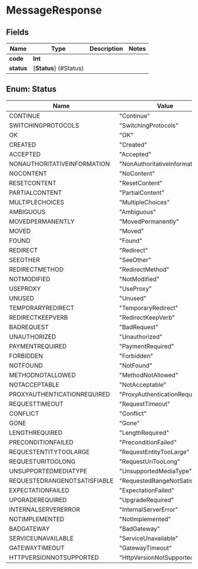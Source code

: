 # MessageResponse

## Fields
| Name       | Type                   | Description | Notes |
|------------|------------------------|-------------|-------|
| **code**   | **Int**                |             |       |
| **status** | [**Status**] (#Status) |             |       |

<a name="Status"></a>
## Enum: Status
| Name                         | Value                                    |
|------------------------------|------------------------------------------|
| CONTINUE                     | &quot;Continue&quot;                     |
| SWITCHINGPROTOCOLS           | &quot;SwitchingProtocols&quot;           |
| OK                           | &quot;OK&quot;                           |
| CREATED                      | &quot;Created&quot;                      |
| ACCEPTED                     | &quot;Accepted&quot;                     |
| NONAUTHORITATIVEINFORMATION  | &quot;NonAuthoritativeInformation&quot;  |
| NOCONTENT                    | &quot;NoContent&quot;                    |
| RESETCONTENT                 | &quot;ResetContent&quot;                 |
| PARTIALCONTENT               | &quot;PartialContent&quot;               |
| MULTIPLECHOICES              | &quot;MultipleChoices&quot;              |
| AMBIGUOUS                    | &quot;Ambiguous&quot;                    |
| MOVEDPERMANENTLY             | &quot;MovedPermanently&quot;             |
| MOVED                        | &quot;Moved&quot;                        |
| FOUND                        | &quot;Found&quot;                        |
| REDIRECT                     | &quot;Redirect&quot;                     |
| SEEOTHER                     | &quot;SeeOther&quot;                     |
| REDIRECTMETHOD               | &quot;RedirectMethod&quot;               |
| NOTMODIFIED                  | &quot;NotModified&quot;                  |
| USEPROXY                     | &quot;UseProxy&quot;                     |
| UNUSED                       | &quot;Unused&quot;                       |
| TEMPORARYREDIRECT            | &quot;TemporaryRedirect&quot;            |
| REDIRECTKEEPVERB             | &quot;RedirectKeepVerb&quot;             |
| BADREQUEST                   | &quot;BadRequest&quot;                   |
| UNAUTHORIZED                 | &quot;Unauthorized&quot;                 |
| PAYMENTREQUIRED              | &quot;PaymentRequired&quot;              |
| FORBIDDEN                    | &quot;Forbidden&quot;                    |
| NOTFOUND                     | &quot;NotFound&quot;                     |
| METHODNOTALLOWED             | &quot;MethodNotAllowed&quot;             |
| NOTACCEPTABLE                | &quot;NotAcceptable&quot;                |
| PROXYAUTHENTICATIONREQUIRED  | &quot;ProxyAuthenticationRequired&quot;  |
| REQUESTTIMEOUT               | &quot;RequestTimeout&quot;               |
| CONFLICT                     | &quot;Conflict&quot;                     |
| GONE                         | &quot;Gone&quot;                         |
| LENGTHREQUIRED               | &quot;LengthRequired&quot;               |
| PRECONDITIONFAILED           | &quot;PreconditionFailed&quot;           |
| REQUESTENTITYTOOLARGE        | &quot;RequestEntityTooLarge&quot;        |
| REQUESTURITOOLONG            | &quot;RequestUriTooLong&quot;            |
| UNSUPPORTEDMEDIATYPE         | &quot;UnsupportedMediaType&quot;         |
| REQUESTEDRANGENOTSATISFIABLE | &quot;RequestedRangeNotSatisfiable&quot; |
| EXPECTATIONFAILED            | &quot;ExpectationFailed&quot;            |
| UPGRADEREQUIRED              | &quot;UpgradeRequired&quot;              |
| INTERNALSERVERERROR          | &quot;InternalServerError&quot;          |
| NOTIMPLEMENTED               | &quot;NotImplemented&quot;               |
| BADGATEWAY                   | &quot;BadGateway&quot;                   |
| SERVICEUNAVAILABLE           | &quot;ServiceUnavailable&quot;           |
| GATEWAYTIMEOUT               | &quot;GatewayTimeout&quot;               |
| HTTPVERSIONNOTSUPPORTED      | &quot;HttpVersionNotSupported&quot;      |
